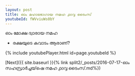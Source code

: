 ```yaml
---
layout: post
title: ഓം മഹാഭോഗായ നമഹ ൧൦൮ ടൈംസ്
youtubeId: fWVviuWs0bY
---
```

 
 
 ഓം മോക്ഷ ദ്വാരായ നമഹ 
 
 - രക്ഷയുടെ കവാടം ആരാണ്? 
 
  
 
  
 
 
 
 
 
 


{% include youtubePlayer.html id=page.youtubeId %}
 
[Next]({{ site.baseurl }}{% link  split2/_posts/2016-07-17-ഓം സഹസ്രാർച്ചയ്‌ഷെ നമഹ ൧൦൮ ടൈംസ്.md%})
 
